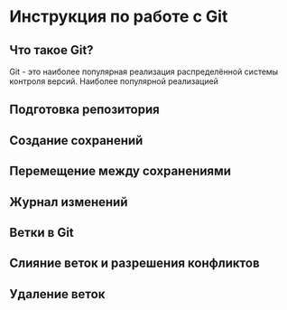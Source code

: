 # Инструкция по работе с Git

## Что такое Git? 
Git - это наиболее популярная реализация распределённой системы контроля версий. Наиболее популярной реализацией 

## Подготовка репозитория 

## Создание сохранений

## Перемещение между сохранениями


## Журнал изменений

## Ветки в Git

## Слияние веток и разрешения конфликтов

## Удаление веток